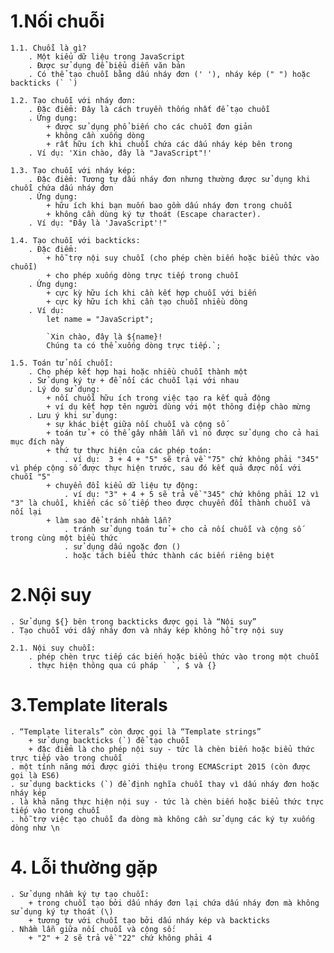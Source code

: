 # 1.Nối chuỗi

    1.1. Chuỗi là gì?
        . Một kiểu dữ liệu trong JavaScript
        . Được sử dụng để biểu diễn văn bản
        . Có thể tạo chuỗi bằng dấu nháy đơn (' '), nháy kép (" ") hoặc backticks (` `)

    1.2. Tạo chuỗi với nháy đơn:
        . Đặc điểm: Đây là cách truyền thống nhất để tạo chuỗi
        . Ứng dụng:
            + được sử dụng phổ biến cho các chuỗi đơn giản
            + không cần xuống dòng
            + rất hữu ích khi chuỗi chứa các dấu nháy kép bên trong
        . Ví dụ: 'Xin chào, đây là "JavaScript"!'

    1.3. Tạo chuỗi với nháy kép:
        . Đặc điểm: Tương tự dấu nháy đơn nhưng thường được sử dụng khi chuỗi chứa dấu nháy đơn
        . Ứng dụng:
            + hữu ích khi bạn muốn bao gồm dấu nháy đơn trong chuỗi
            + không cần dùng ký tự thoát (Escape character).
        . Ví dụ: "Đây là 'JavaScript'!"

    1.4. Tạo chuỗi với backticks:
        . Đặc điểm:
            + hỗ trợ nội suy chuỗi (cho phép chèn biến hoặc biểu thức vào chuỗi)
            + cho phép xuống dòng trực tiếp trong chuỗi
        . Ứng dụng:
            + cực kỳ hữu ích khi cần kết hợp chuỗi với biến
            + cực kỳ hữu ích khi cần tạo chuỗi nhiều dòng
        . Ví dụ:
            let name = "JavaScript";

            `Xin chào, đây là ${name}!
            Chúng ta có thể xuống dòng trực tiếp.`;

    1.5. Toán tử nối chuỗi:
        . Cho phép kết hợp hai hoặc nhiều chuỗi thành một
        . Sử dụng ký tự + để nối các chuỗi lại với nhau
        . Lý do sử dụng:
            + nối chuỗi hữu ích trong việc tạo ra kết quả động
            + ví dụ kết hợp tên người dùng với một thông điệp chào mừng
        . Lưu ý khi sử dụng:
            + sự khác biệt giữa nối chuỗi và cộng số
            + toán tử + có thể gây nhầm lẫn vì nó được sử dụng cho cả hai mục đích này
            + thứ tự thực hiện của các phép toán:
                . ví dụ:  3 + 4 + "5" sẽ trả về "75" chứ không phải "345" vì phép cộng số được thực hiện trước, sau đó kết quả được nối với chuỗi "5"
            + chuyển đổi kiểu dữ liệu tự động:
                . ví dụ: "3" + 4 + 5 sẽ trả về "345" chứ không phải 12 vì "3" là chuỗi, khiến các số tiếp theo được chuyển đổi thành chuỗi và nối lại
            + làm sao để tránh nhầm lẫn?
                . tránh sử dụng toán tử + cho cả nối chuỗi và cộng số trong cùng một biểu thức
                . sử dụng dấu ngoặc đơn ()
                . hoặc tách biểu thức thành các biến riêng biệt

# 2.Nội suy

    . Sử dụng ${} bên trong backticks được gọi là “Nội suy”
    . Tạo chuỗi với dấy nháy đơn và nháy kép không hỗ trợ nội suy

    2.1. Nội suy chuỗi:
        . phép chèn trực tiếp các biến hoặc biểu thức vào trong một chuỗi
        . thực hiện thông qua cú pháp ` `, $ và {}

# 3.Template literals

    . “Template literals” còn được gọi là “Template strings”
        + sử dụng backticks (`) để tạo chuỗi
        + đặc điểm là cho phép nội suy - tức là chèn biến hoặc biểu thức trực tiếp vào trong chuỗi
    . một tính năng mới được giới thiệu trong ECMAScript 2015 (còn được gọi là ES6)
    . sử dụng backticks (`) để định nghĩa chuỗi thay vì dấu nháy đơn hoặc nháy kép
    . là khả năng thực hiện nội suy - tức là chèn biến hoặc biểu thức trực tiếp vào trong chuỗi
    . hỗ trợ việc tạo chuỗi đa dòng mà không cần sử dụng các ký tự xuống dòng như \n

# 4. Lỗi thường gặp

    . Sử dụng nhầm ký tự tạo chuỗi:
        + trong chuỗi tạo bởi dấu nháy đơn lại chứa dấu nháy đơn mà không sử dụng ký tự thoát (\)
        + tương tự với chuỗi tạo bởi dấu nháy kép và backticks
    . Nhầm lẫn giữa nối chuỗi và cộng số:
        + "2" + 2 sẽ trả về "22" chứ không phải 4
